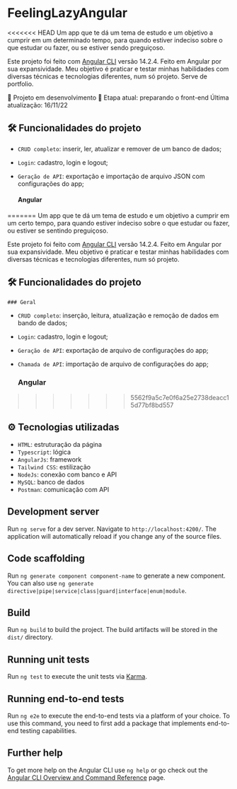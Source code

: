 # FeelingLazyAngular

<<<<<<< HEAD
Um app que te dá um tema de estudo e um objetivo a cumprir em um determinado tempo, para quando estiver indeciso sobre o que estudar ou fazer, ou se estiver sendo preguiçoso.

Este projeto foi feito com [Angular CLI](https://github.com/angular/angular-cli) versão 14.2.4. Feito em Angular por sua expansividade. 
Meu objetivo é praticar e testar minhas habilidades com diversas técnicas e tecnologias diferentes, num só projeto. Serve de portfolio.

🚧 Projeto em desenvolvimento 🚧
Etapa atual: preparando o front-end
Última atualização: 16/11/22



## 🛠 Funcionalidades do projeto

- `CRUD completo`: inserir, ler, atualizar e remover de um banco de dados;
- `Login`: cadastro, login e logout;
- `Geração de API`: exportação e importação de arquivo JSON com configurações do app;

    #### Angular
=======
Um app que te dá um tema de estudo e um objetivo a cumprir em um certo tempo, para quando estiver indeciso sobre o que estudar ou fazer, ou estiver se sentindo preguiçoso.

Este projeto foi feito com [Angular CLI](https://github.com/angular/angular-cli) versão 14.2.4. Feito em Angular por sua expansividade. Meu objetivo é praticar e testar minhas habilidades com diversas técnicas e tecnologias diferentes, num só projeto.

## 🛠 Funcionalidades do projeto

    ### Geral

- `CRUD completo`: inserção, leitura, atualização e remoção de dados em bando de dados;
- `Login`: cadastro, login e logout;
- `Geração de API`: exportação de arquivo de configurações do app;
- `Chamada de API`: importação de arquivo de configurações do app;

    ### Angular
>>>>>>> 5562f9a5c7e0f6a25e2738deacc15d77bf8bd557


## ⚙ Tecnologias utilizadas 

- `HTML`: estruturação da página
- `Typescript`: lógica
- `AngularJs`: framework
- `Tailwind CSS`: estilização
- `NodeJs`: conexão com banco e API
- `MySQL`: banco de dados
- `Postman`: comunicação com API






## Development server

Run `ng serve` for a dev server. Navigate to `http://localhost:4200/`. The application will automatically reload if you change any of the source files.

## Code scaffolding

Run `ng generate component component-name` to generate a new component. You can also use `ng generate directive|pipe|service|class|guard|interface|enum|module`.

## Build

Run `ng build` to build the project. The build artifacts will be stored in the `dist/` directory.

## Running unit tests

Run `ng test` to execute the unit tests via [Karma](https://karma-runner.github.io).

## Running end-to-end tests

Run `ng e2e` to execute the end-to-end tests via a platform of your choice. To use this command, you need to first add a package that implements end-to-end testing capabilities.

## Further help

To get more help on the Angular CLI use `ng help` or go check out the [Angular CLI Overview and Command Reference](https://angular.io/cli) page.
